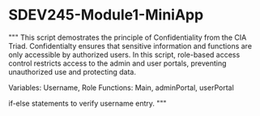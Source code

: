 # SDEV245-Module1-MiniApp

"""
This script demostrates the principle of Confidentiality from the CIA Triad. 
Confidentialty ensures that sensitive information and functions are only accessible by authorized users. 
In this script, role-based access control restricts access to the admin and user portals, preventing unauthorized use and protecting data. 

Variables: Username, Role
Functions: Main, adminPortal, userPortal

if-else statements to verify username entry. 
"""
